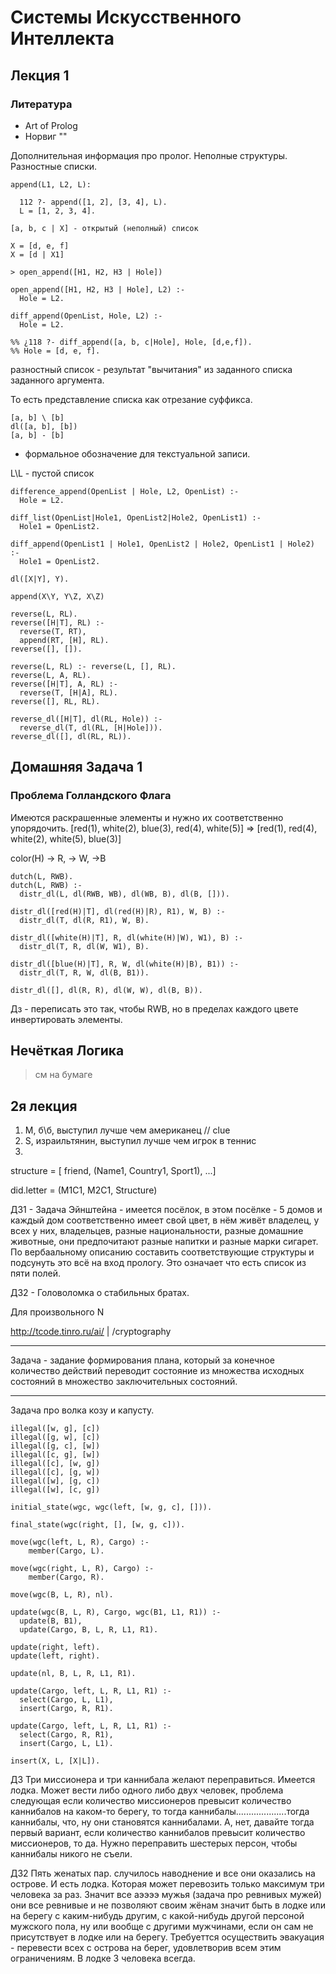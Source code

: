 
# Системы Искусственного Интеллекта

## Лекция 1

### Литература 
  
  - Art of Prolog
  - Норвиг ""

Дополнительная информация про пролог. Неполные структуры.
Разностные списки.

    append(L1, L2, L):

      112 ?- append([1, 2], [3, 4], L).
      L = [1, 2, 3, 4].

    [a, b, c | X] - открытый (неполный) список

    X = [d, e, f]
    X = [d | X1]

    > open_append([H1, H2, H3 | Hole])

    open_append([H1, H2, H3 | Hole], L2) :-
      Hole = L2.

    diff_append(OpenList, Hole, L2) :-
      Hole = L2.

    %% ¿118 ?- diff_append([a, b, c|Hole], Hole, [d,e,f]).
    %% Hole = [d, e, f].

разностный список - результат "вычитания" из заданного списка заданного аргумента.

То есть представление списка как отрезание суффикса.

    [a, b] \ [b]
    dl([a, b], [b])
    [a, b] - [b]

- формальное обозначение для текстуальной записи.

L\L - пустой список

    difference_append(OpenList | Hole, L2, OpenList) :-
      Hole = L2.

    diff_list(OpenList|Hole1, OpenList2|Hole2, OpenList1) :-
      Hole1 = OpenList2.

    diff_append(OpenList1 | Hole1, OpenList2 | Hole2, OpenList1 | Hole2) :-
      Hole1 = OpenList2.

    dl([X|Y], Y).

    append(X\Y, Y\Z, X\Z)

    reverse(L, RL).
    reverse([H|T], RL) :-
      reverse(T, RT),
      append(RT, [H], RL).
    reverse([], []).

    reverse(L, RL) :- reverse(L, [], RL).
    reverse(L, A, RL).
    reverse([H|T], A, RL) :-
      reverse(T, [H|A], RL).
    reverse([], RL, RL).

    reverse_dl([H|T], dl(RL, Hole)) :-
      reverse_dl(T, dl(RL, [H|Hole])).
    reverse_dl([], dl(RL, RL)).

## Домашняя Задача 1 ##
### Проблема Голландского Флага ###
Имеются раскрашенные элементы и нужно их соответственно упорядочить.
[red(1), white(2), blue(3), red(4), white(5)]
=>
[red(1), red(4), white(2), white(5), blue(3)]

color(H) -> R, -> W, ->B

    dutch(L, RWB).
    dutch(L, RWB) :-
      distr_dl(L, dl(RWB, WB), dl(WB, B), dl(B, [])).

    distr_dl([red(H)|T], dl(red(H)|R), R1), W, B) :-
      distr_dl(T, dl(R, R1), W, B).

    distr_dl([white(H)|T], R, dl(white(H)|W), W1), B) :-
      distr_dl(T, R, dl(W, W1), B).

    distr_dl([blue(H)|T], R, W, dl(white(H)|B), B1)) :-
      distr_dl(T, R, W, dl(B, B1)).

    distr_dl([], dl(R, R), dl(W, W), dl(B, B)).

Дз - переписать это так, чтобы RWB, но в пределах каждого цвете инвертировать элементы.

## Нечёткая Логика ##

>см на бумаге

## 2я лекция ##

1) М, б\б, выступил лучше чем американец // clue
2) S, израильтянин, выступил лучше чем игрок в теннис
3)

structure = [ friend, (Name1, Country1, Sport1), ...]

did.letter = (M1C1, M2C1, Structure)

ДЗ1 - Задача Эйнштейна - имеется посёлок, в этом посёлке - 5 домов и каждый дом соответственно имеет свой цвет, в нём живёт владелец, у всех у них, владельцев, разные национальности, разные домашние животные, они предпочитают разные напитки и разные марки сигарет. По вербаальному описанию составить соответствующие структуры и подсунуть это всё на вход прологу. Это означает что есть список из пяти полей.

ДЗ2 - Головоломка о стабильных братах.

Для произвольного N

http://tcode.tinro.ru/ai/ | /cryptography

---

Задача - задание формирования плана, который за конечное количество действий переводит состояние из множества исходных состояний в множество заключительных состояний.

---

Задача про волка козу и капусту.
```
illegal([w, g], [c])
illegal([g, w], [c])
illegal([g, c], [w])
illegal([c, g], [w])
illegal([c], [w, g])
illegal([c], [g, w])
illegal([w], [g, c])
illegal([w], [c, g])

initial_state(wgc, wgc(left, [w, g, c], [])).

final_state(wgc(right, [], [w, g, c])).

move(wgc(left, L, R), Cargo) :-
    member(Cargo, L).

move(wgc(right, L, R), Cargo) :-
    member(Cargo, R).

move(wgc(B, L, R), nl).

update(wgc(B, L, R), Cargo, wgc(B1, L1, R1)) :-
  update(B, B1),
  update(Cargo, B, L, R, L1, R1).

update(right, left).
update(left, right).

update(nl, B, L, R, L1, R1).

update(Cargo, left, L, R, L1, R1) :-
  select(Cargo, L, L1),
  insert(Cargo, R, R1).

update(Cargo, left, L, R, L1, R1) :-
  select(Cargo, R, R1),
  insert(Cargo, L, L1).

insert(X, L, [X|L]).
```

ДЗ Три миссионера и три каннибала желают переправиться.
Имеется лодка. Может вести либо одного либо двух человек, проблема следующая если количество миссионеров превысит количество каннибалов на каком-то берегу, то тогда каннибалы....................тогда каннибалы, что, ну они становятся каннибалами. А, нет, давайте тогда первый вариант, если количество каннибалов превысит количество миссионеров, то да.
Нужно переправить шестерых персон, чтобы каннибалы никого не съели.

ДЗ2 Пять женатых пар. случилось наводнение и все они оказались на острове. И есть лодка. Которая может перевозить только максимум три человека за раз. Значит все аээээ мужья (задача про ревнивых мужей) они все ревнивые и не позволяют своим жёнам значит быть в лодке или на берегу с каким-нибудь другим, с какой-нибудь другой персоной мужского пола, ну или вообще с другими мужчинами, если он сам не присутствует в лодке или на берегу. Требуеттся осуществить эвакуация - перевести всех с острова на берег, удовлетворив всем этим ограничениям. В лодке 3 человека всегда.
